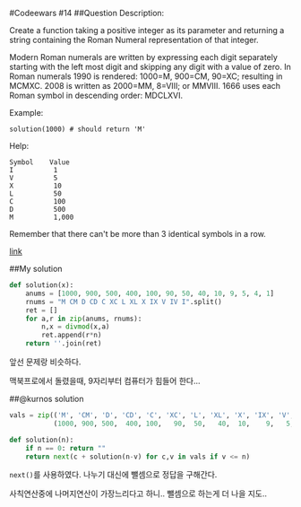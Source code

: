 #Codeewars #14
##Question
Description:

Create a function taking a positive integer as its parameter and returning a string containing the Roman Numeral representation of that integer.

Modern Roman numerals are written by expressing each digit separately starting with the left most digit and skipping any digit with a value of zero. In Roman numerals 1990 is rendered: 1000=M, 900=CM, 90=XC; resulting in MCMXC. 2008 is written as 2000=MM, 8=VIII; or MMVIII. 1666 uses each Roman symbol in descending order: MDCLXVI.

Example:

```
solution(1000) # should return 'M'
```
Help:

```
Symbol    Value
I          1
V          5
X          10
L          50
C          100
D          500
M          1,000
```
Remember that there can't be more than 3 identical symbols in a row.

[link](http://www.codewars.com/kata/roman-numerals-encoder/python)

##My solution

```python
def solution(x):
    anums = [1000, 900, 500, 400, 100, 90, 50, 40, 10, 9, 5, 4, 1]
    rnums = "M CM D CD C XC L XL X IX V IV I".split()
    ret = []
    for a,r in zip(anums, rnums):
        n,x = divmod(x,a)
        ret.append(r*n)
    return ''.join(ret)
```

앞선 문제랑 비슷하다. 

맥북프로에서 돌렸을때, 9자리부터 컴퓨터가 힘들어 한다...

##@kurnos solution

```python
vals = zip(('M', 'CM', 'D', 'CD', 'C', 'XC', 'L', 'XL', 'X', 'IX', 'V', 'IV', 'I'),
           (1000, 900, 500,  400, 100,   90,  50,   40,  10,    9,   5,    4,   1))

def solution(n):
    if n == 0: return ""
    return next(c + solution(n-v) for c,v in vals if v <= n)
```
`next()`를 사용하였다. 나누기 대신에 뺄셈으로 정답을 구해간다.

사칙연산중에 나머지연산이 가장느리다고 하니.. 뺄셈으로 하는게 더 나을 지도..